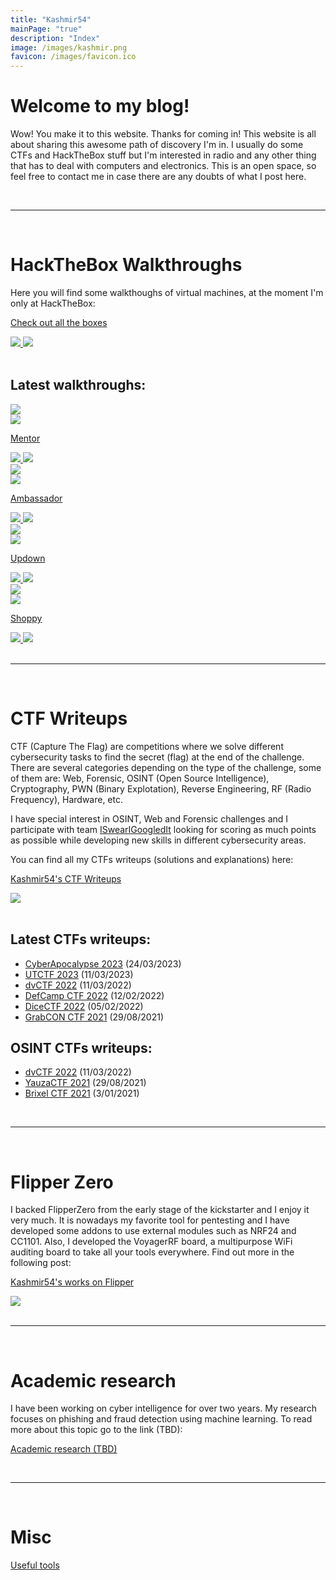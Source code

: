 ```yaml
---
title: "Kashmir54"
mainPage: "true"
description: "Index"
image: /images/kashmir.png
favicon: /images/favicon.ico
---
```


# Welcome to my blog!

Wow! You make it to this website. Thanks for coming in!
This website is all about sharing this awesome path of discovery I'm in. I usually do some CTFs and HackTheBox stuff but I'm interested in radio and any other thing that has to deal with computers and electronics. This is an open space, so feel free to contact me in case there are any doubts of what I post here.


<div class="banners">
	<div class="hack" width="48%"><script src="https://www.hackthebox.eu/badge/365669"></script></div>
	<div width="48%"><script src="https://tryhackme.com/badge/167590"></script></div>
</div>

<br>

---

<br>

# HackTheBox Walkthroughs

Here you will find some walkthoughs of virtual machines, at the moment I'm only at HackTheBox:

<div class="grid-one">
	<a class="box" href="/walkthroughs">
		<div class="main-box">
			<div>
				<p>Check out all the boxes</p>
				<img class="mini-flag" src="/images/ic-userflag.png">
				<img class="mini-flag" src="/images/ic-rootflag.png">
			</div>
		</div>
	</a>
</div>

<br>

## Latest walkthroughs:

<div class="grid">

<a class="box" href="/walkthroughs/hackthebox/mentor">
	<div class="box">
		<div class="card-logo">
			<img class="logo" src="/images/walkthroughs/hackthebox/mentor/logo.png"/>
			<div class="mini-os">
				<img class="mini-os-img" src="/images/ic-linux.svg">
			</div>
		</div>
		<div class="card-text">
			<p>Mentor</p>
			<img class="flag" src="/images/ic-userflag.png">
			<img class="flag" src="/images/ic-rootflag.png">
		</div>
	</div>
</a>

<a class="box" href="/walkthroughs/hackthebox/ambassador">
	<div class="box">
		<div class="card-logo">
			<img class="logo" src="/images/walkthroughs/hackthebox/ambassador/logo.png"/>
			<div class="mini-os">
					<img class="mini-os-img" src="/images/ic-linux.svg">
				</div>
		</div>
		<div class="card-text">
			<p>Ambassador</p>
			<img class="flag" src="/images/ic-userflag.png">
			<img class="flag" src="/images/ic-rootflag.png">
		</div>
	</div>
</a>

<a class="box" href="/walkthroughs/hackthebox/updown">
	<div class="box">
		<div class="card-logo">
			<img class="logo" src="/images/walkthroughs/hackthebox/updown/logo.png"/>
			<div class="mini-os">
					<img class="mini-os-img" src="/images/ic-linux.svg">
				</div>
		</div>
		<div class="card-text">
			<p>Updown</p>
			<img class="flag" src="/images/ic-userflag.png">
			<img class="flag" src="/images/ic-rootflag.png">
		</div>
	</div>
</a>

<a class="box" href="/walkthroughs/hackthebox/shoppy">
	<div class="box">
		<div class="card-logo">
			<img class="logo" src="/images/walkthroughs/hackthebox/shoppy/logo.png"/>
			<div class="mini-os">
					<img class="mini-os-img" src="/images/ic-linux.svg">
				</div>
		</div>
		<div class="card-text">
			<p>Shoppy</p>
			<img class="flag" src="/images/ic-userflag.png">
			<img class="flag" src="/images/ic-rootflag.png">
		</div>
	</div>
</a>


</div>


<br>

---

<br>


# CTF Writeups

CTF (Capture The Flag) are competitions where we solve different cybersecurity tasks to find the secret (flag) at the end of the challenge. There are several categories depending on the type of the challenge, some of them are: Web, Forensic, OSINT (Open Source Intelligence), Cryptography, PWN (Binary Explotation), Reverse Engineering, RF (Radio Frequency), Hardware, etc. 

I have special interest in OSINT, Web and Forensic challenges and I participate with team [ISwearIGoogledIt](https://ctftime.org/team/109689) looking for scoring as much points as possible while developing new skills in different cybersecurity areas.

You can find all my CTFs writeups (solutions and explanations) here: 

<div class="grid-one">
	<a class="box" href="/ctfs">
		<div class="main-box">
			<div>
				<p>Kashmir54's CTF Writeups</p>
				<img class="mini-icon" src="/images/ctf.png">
			</div>
		</div>
	</a>
</div>

<br>

## Latest CTFs writeups:

- [CyberApocalypse 2023](/ctfs/CyberApocalypse2023) (24/03/2023)
- [UTCTF 2023](/ctfs/UTCTF2023) (11/03/2023)
- [dvCTF 2022](/ctfs/dvCTF2022) (11/03/2022)
- [DefCamp CTF 2022](/ctfs/DefCampCTF2022) (12/02/2022)
- [DiceCTF 2022](/ctfs/DiceCTF2022) (05/02/2022)
- [GrabCON CTF 2021](/ctfs/GrabCON) (29/08/2021)


## OSINT CTFs writeups:

- [dvCTF 2022](/ctfs/dvCTF2022) (11/03/2022)
- [YauzaCTF 2021](/ctfs/YauzaCTF2021) (29/08/2021)
- [Brixel CTF 2021](/ctfs/Brixel#visit-limburg-1) (3/01/2021)


<br>

---


<br>

# Flipper Zero

I backed FlipperZero from the early stage of the kickstarter and I enjoy it very much. It is nowadays my favorite tool for pentesting and I have developed some addons to use external modules such as NRF24 and CC1101. Also, I developed the VoyagerRF board, a multipurpose WiFi auditing board to take all your tools everywhere. Find out more in the following post:  

<div class="grid-one">
	<a class="box" href="/flipper">
		<div class="main-box">
			<div>
				<p>Kashmir54's works on Flipper</p>
				<img class="mini-icon" src="/images/flipper/flipper.png">
			</div>
		</div>
	</a>
</div>

<br>

---

<br>

# Academic research

I have been working on cyber intelligence for over two years. My research focuses on phishing and fraud detection using machine learning.
To read more about this topic go to the link (TBD):

[Academic research (TBD)](/academic)

<br>

---

<br>

# Misc

[Useful tools](/misc)

<br>